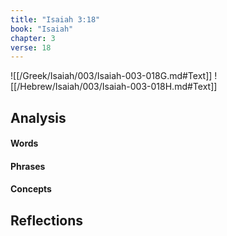 ```yaml
---
title: "Isaiah 3:18"
book: "Isaiah"
chapter: 3
verse: 18
---
```

![[/Greek/Isaiah/003/Isaiah-003-018G.md#Text]]
![[/Hebrew/Isaiah/003/Isaiah-003-018H.md#Text]]

## Analysis

#### Words

#### Phrases

#### Concepts

## Reflections
